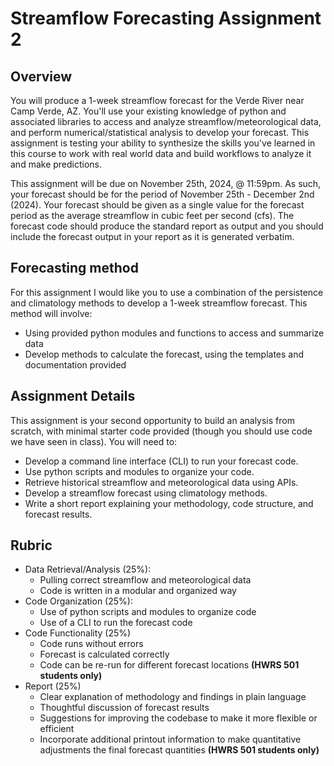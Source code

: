 # Streamflow Forecasting Assignment 2

## Overview
You will produce a 1-week streamflow forecast for the Verde River near Camp Verde, AZ. You'll use your existing knowledge of python and associated libraries to access and analyze streamflow/meteorological data, and perform numerical/statistical analysis to develop your forecast. This assignment is testing your ability to synthesize the skills you've learned in this course to work with real world data and build workflows to analyze it and make predictions.

This assignment will be due on November 25th, 2024, @ 11:59pm. As such, your forecast should be for the period of November 25th - December 2nd (2024). Your forecast should be given as a single value for the forecast period as the average streamflow in cubic feet per second (cfs). The forecast code should produce the standard report as output and you should include the forecast output in your report as it is generated verbatim.


## Forecasting method
For this assignment I would like you to use a combination of the persistence and climatology methods to develop a 1-week streamflow forecast. This method will involve:
 - Using provided python modules and functions to access and summarize data
 - Develop methods to calculate the forecast, using the templates and documentation provided


## Assignment Details

This assignment is your second opportunity to build an analysis from scratch, with minimal starter code provided (though you should use code we have seen in class). You will need to:

- Develop a command line interface (CLI) to run your forecast code.
- Use python scripts and modules to organize your code.
- Retrieve historical streamflow and meteorological data using APIs.
- Develop a streamflow forecast using climatology methods.
- Write a short report explaining your methodology, code structure, and forecast results.

## Rubric
- Data Retrieval/Analysis (25%):
    - Pulling correct streamflow and meteorological data
    - Code is written in a modular and organized way
- Code Organization (25%):
    - Use of python scripts and modules to organize code
    - Use of a CLI to run the forecast code
- Code Functionality (25%)
    - Code runs without errors
    - Forecast is calculated correctly
    - Code can be re-run for different forecast locations **(HWRS 501 students only)**
- Report (25%)
    - Clear explanation of methodology and findings in plain language
    - Thoughtful discussion of forecast results
    - Suggestions for improving the codebase to make it more flexible or efficient
    - Incorporate additional printout information to make quantitative adjustments the final forecast quantities **(HWRS 501 students only)**
